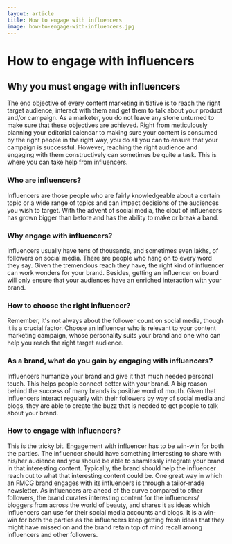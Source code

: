 ```yaml
---
layout: article
title: How to engage with influencers
image: how-to-engage-with-influencers.jpg
---
```

# How to engage with influencers

## Why you must engage with influencers

The end objective of every content marketing initiative is to reach the right target audience, interact with them and get them to talk about your product and/or campaign. As a marketer, you do not leave any stone unturned to make sure that these objectives are achieved. Right from meticulously planning your editorial calendar to making sure your content is consumed by the right people in the right way, you do all you can to ensure that your campaign is successful. However, reaching the right audience and engaging with them constructively can sometimes be quite a task. This is where you can take help from influencers.

### Who are influencers?

Influencers are those people who are fairly knowledgeable about a certain topic or a wide range of topics and can impact decisions of the audiences you wish to target. With the advent of social media, the clout of influencers has grown bigger than before and has the ability to make or break a band.

### Why engage with influencers?

Influencers usually have tens of thousands, and sometimes even lakhs, of followers on social media. There are people who hang on to every word they say. Given the tremendous reach they have, the right kind of influencer can work wonders for your brand. Besides, getting an influencer on board will only ensure that your audiences have an enriched interaction with your brand.

### How to choose the right influencer?

Remember, it's not always about the follower count on social media, though it is a crucial factor. Choose an influencer who is relevant to your content marketing campaign, whose personality suits your brand and one who can help you reach the right target audience.

### As a brand, what do you gain by engaging with influencers?

Influencers humanize your brand and give it that much needed personal touch. This helps people connect better with your brand. A big reason behind the success of many brands is positive word of mouth. Given that influencers interact regularly with their followers by way of social media and blogs, they are able to create the buzz that is needed to get people to talk about your brand.

### How to engage with influencers?

This is the tricky bit. Engagement with influencer has to be win-win for both the parties. The influencer should have something interesting to share with his/her audience and you should be able to seamlessly integrate your brand in that interesting content. Typically, the brand should help the influencer reach out to what that interesting content could be. One great way in which an FMCG brand engages with its influencers is through a tailor-made newsletter. As influencers are ahead of the curve compared to other followers, the brand curates interesting content for the influencers/ bloggers from across the world of beauty, and shares it as ideas which influencers can use for their social media accounts and blogs. It is a win-win for both the parties as the influencers keep getting fresh ideas that they might have missed on and the brand retain top of mind recall among influencers and other followers.